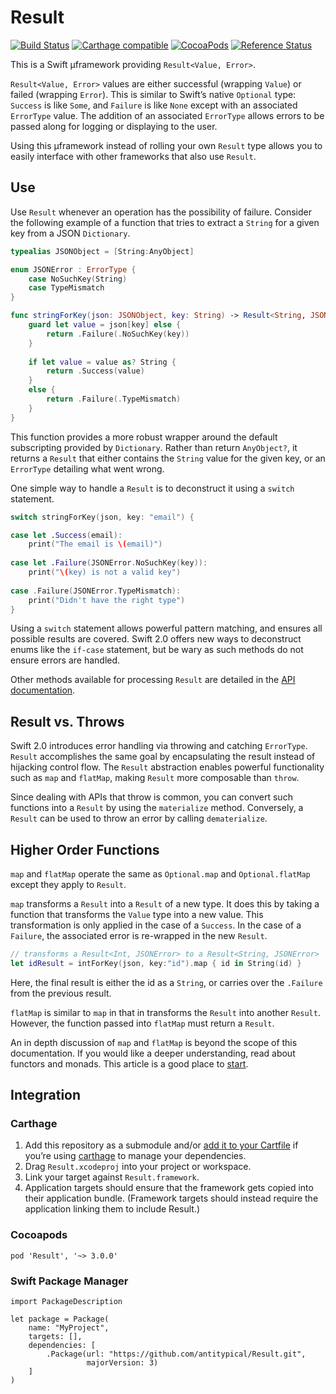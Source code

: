# Result

[![Build Status](https://travis-ci.org/antitypical/Result.svg?branch=master)](https://travis-ci.org/antitypical/Result)
[![Carthage compatible](https://img.shields.io/badge/Carthage-compatible-4BC51D.svg?style=flat)](https://github.com/Carthage/Carthage)
[![CocoaPods](https://img.shields.io/cocoapods/v/Result.svg)](https://cocoapods.org/)
[![Reference Status](https://www.versioneye.com/objective-c/result/reference_badge.svg?style=flat)](https://www.versioneye.com/objective-c/result/references)

This is a Swift µframework providing `Result<Value, Error>`.

`Result<Value, Error>` values are either successful (wrapping `Value`) or failed (wrapping `Error`). This is similar to Swift’s native `Optional` type: `Success` is like `Some`, and `Failure` is like `None` except with an associated `ErrorType` value. The addition of an associated `ErrorType` allows errors to be passed along for logging or displaying to the user.

Using this µframework instead of rolling your own `Result` type allows you to easily interface with other frameworks that also use `Result`.

## Use

Use `Result` whenever an operation has the possibility of failure. Consider the following example of a function that tries to extract a `String` for a given key from a JSON `Dictionary`.

```swift
typealias JSONObject = [String:AnyObject]

enum JSONError : ErrorType {
    case NoSuchKey(String)
    case TypeMismatch
}

func stringForKey(json: JSONObject, key: String) -> Result<String, JSONError> {
    guard let value = json[key] else {
        return .Failure(.NoSuchKey(key))
    }
    
    if let value = value as? String {
        return .Success(value)
    }
    else {
        return .Failure(.TypeMismatch)
    }
}
```

This function provides a more robust wrapper around the default subscripting provided by `Dictionary`. Rather than return `AnyObject?`, it returns a `Result` that either contains the `String` value for the given key, or an `ErrorType` detailing what went wrong.

One simple way to handle a `Result` is to deconstruct it using a `switch` statement.

```swift
switch stringForKey(json, key: "email") {

case let .Success(email):
    print("The email is \(email)")
    
case let .Failure(JSONError.NoSuchKey(key)):
    print("\(key) is not a valid key")
    
case .Failure(JSONError.TypeMismatch):
    print("Didn't have the right type")
}
```

Using a `switch` statement allows powerful pattern matching, and ensures all possible results are covered. Swift 2.0 offers new ways to deconstruct enums like the `if-case` statement, but be wary as such methods do not ensure errors are handled.

Other methods available for processing `Result` are detailed in the [API documentation](http://cocoadocs.org/docsets/Result/).

## Result vs. Throws

Swift 2.0 introduces error handling via throwing and catching `ErrorType`. `Result` accomplishes the same goal by encapsulating the result instead of hijacking control flow. The `Result` abstraction enables powerful functionality such as `map` and `flatMap`, making `Result` more composable than `throw`.

Since dealing with APIs that throw is common, you can convert such functions into a `Result` by using the `materialize` method. Conversely, a `Result` can be used to throw an error by calling `dematerialize`.

## Higher Order Functions

`map` and `flatMap` operate the same as `Optional.map` and `Optional.flatMap` except they apply to `Result`.

`map` transforms a `Result` into a `Result` of a new type. It does this by taking a function that transforms the `Value` type into a new value. This transformation is only applied in the case of a `Success`. In the case of a `Failure`, the associated error is re-wrapped in the new `Result`.

```swift
// transforms a Result<Int, JSONError> to a Result<String, JSONError>
let idResult = intForKey(json, key:"id").map { id in String(id) }
```

Here, the final result is either the id as a `String`, or carries over the `.Failure` from the previous result.

`flatMap` is similar to `map` in that in transforms the `Result` into another `Result`. However, the function passed into `flatMap` must return a `Result`.

An in depth discussion of `map` and `flatMap` is beyond the scope of this documentation. If you would like a deeper understanding, read about functors and monads. This article is a good place to [start](http://www.javiersoto.me/post/106875422394).

## Integration

### Carthage

1. Add this repository as a submodule and/or [add it to your Cartfile](https://github.com/Carthage/Carthage/blob/master/Documentation/Artifacts.md#cartfile) if you’re using [carthage](https://github.com/Carthage/Carthage/) to manage your dependencies.
2. Drag `Result.xcodeproj` into your project or workspace.
3. Link your target against `Result.framework`.
4. Application targets should ensure that the framework gets copied into their application bundle. (Framework targets should instead require the application linking them to include Result.)

### Cocoapods

````
pod 'Result', '~> 3.0.0'
````

### Swift Package Manager

````
import PackageDescription

let package = Package(
    name: "MyProject",
    targets: [],
    dependencies: [
        .Package(url: "https://github.com/antitypical/Result.git",
                 majorVersion: 3)
    ]
)
````
